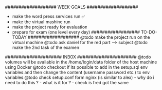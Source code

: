 ################### WEEK-GOALS ###################
- make the word press services run			✅
- make the virtual mashine run
- make the project ready for evaluation
- prepare for exam (one level every day)
################## TO-DO-TODAY ###################
@todo make the project run on the virtual machine
@todo ask daniel for the red part --> subject
@todo make the 2nd task of the examen

##################### INBOX ######################
@todo volumes will be available in the /home/login/data folder of the host machine using Docker
@todo checkout if its possible to add in the setup.sql env variables
and then change the content (username password etc.) to env variables
@todo check setup.conf form nginx (is similar to alex)
	- why do i need to do this ?
	- what is it for ?
	- check is fred got the same
